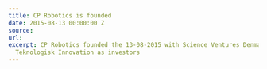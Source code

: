 ```yaml
---
title: CP Robotics is founded
date: 2015-08-13 00:00:00 Z
source: 
url: 
excerpt: CP Robotics founded the 13-08-2015 with Science Ventures Denmark and Syddansk
  Teknologisk Innovation as investors
---
```


